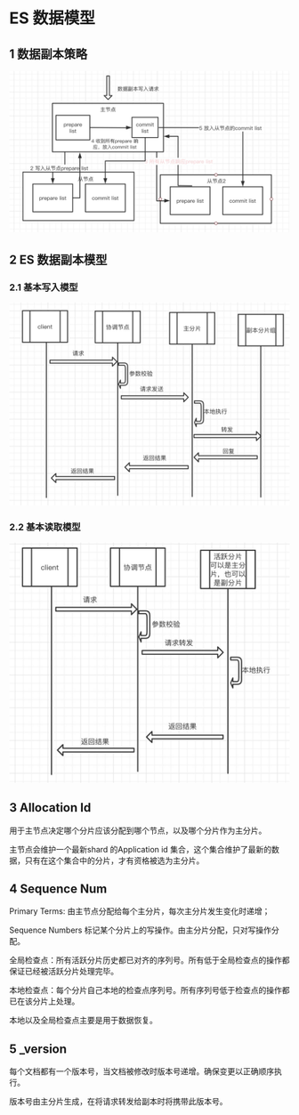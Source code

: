 # ES 数据模型

## 1 数据副本策略

![&#x6570;&#x636E;&#x526F;&#x672C;&#x7B56;&#x7565;](../../.gitbook/assets/image%20%2812%29.png)

## 2 ES 数据副本模型

### 2.1 基本写入模型

![](../../.gitbook/assets/image%20%2825%29.png)

### 2.2 基本读取模型

![](../../.gitbook/assets/image%20%2815%29.png)

## 3 Allocation Id

用于主节点决定哪个分片应该分配到哪个节点，以及哪个分片作为主分片。

主节点会维护一个最新shard 的Application id 集合，这个集合维护了最新的数据，只有在这个集合中的分片，才有资格被选为主分片。

## 4 Sequence Num

Primary Terms: 由主节点分配给每个主分片，每次主分片发生变化时递增；

Sequence Numbers 标记某个分片上的写操作。由主分片分配，只对写操作分配。

全局检查点：所有活跃分片历史都已对齐的序列号。所有低于全局检查点的操作都保证已经被活跃分片处理完毕。

本地检查点：每个分片自己本地的检查点序列号。所有序列号低于检查点的操作都已在该分片上处理。



本地以及全局检查点主要是用于数据恢复。

## 5 \_version

每个文档都有一个版本号，当文档被修改时版本号递增。确保变更以正确顺序执行。

版本号由主分片生成，在将请求转发给副本时将携带此版本号。

